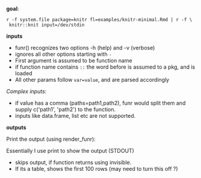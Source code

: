 
**goal**:

```
r -f system.file package=knitr fl=examples/knitr-minimal.Rmd | r -f \ 
 knitr::knit input=/dev/stdin
```


**inputs**

- funr() recognizes two options -h (help) and -v (verbose)
- ignores all other options starting with `-`
- First argument is assumed to be function name
- if function name contains `::` the word before is assumed to a pkg, and is loaded
- All other params follow `var=value`, and are parsed accordingly

*Complex inputs*:

- if value has a comma (paths=path1,path2), funr would split them and supply c('path1', 'path2') to the function.
- inputs like data.frame, list etc are not supported.


**outputs**

Print the output (using render_funr):

Essentially I use print to show the output (STDOUT)

- skips output, if function returns using invisible.
- If its a table, shows the first 100 rows (may need to turn this off ?)

